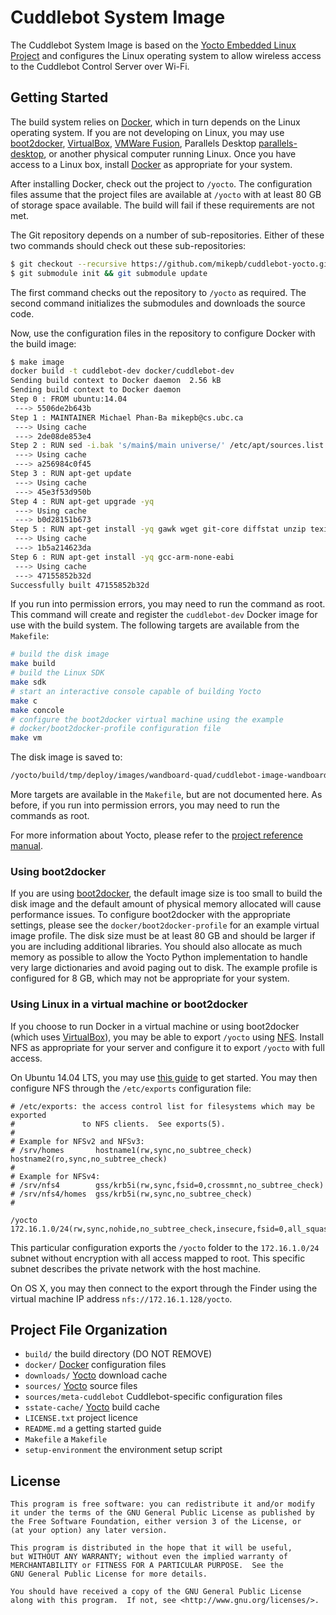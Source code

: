 # Cuddlebot System Image

The Cuddlebot System Image is based on the
[Yocto Embedded Linux Project][yocto] and configures the Linux operating
system to allow wireless access to the Cuddlebot Control Server over Wi-Fi.


## Getting Started

The build system relies on [Docker][docker], which in turn depends on the
Linux operating system. If you are not developing on Linux, you may use
[boot2docker][boot2docker], [VirtualBox][virtualbox],
[VMWare Fusion][vmware-fusion], Parallels Desktop [parallels-desktop], or
another physical computer running Linux. Once you have access to a Linux
box, install [Docker][docker] as appropriate for your system.

After installing Docker, check out the project to `/yocto`. The
configuration files assume that the project files are available at `/yocto`
with at least 80 GB of storage space available. The build will fail if these
requirements are not met.

The Git repository depends on a number of sub-repositories. Either of these
two commands should check out these sub-repositories:

```sh
$ git checkout --recursive https://github.com/mikepb/cuddlebot-yocto.git /yocto
$ git submodule init && git submodule update
```

The first command checks out the repository to `/yocto` as required. The
second command initializes the submodules and downloads the source code.

Now, use the configuration files in the repository to configure Docker with
the build image:

```sh
$ make image
docker build -t cuddlebot-dev docker/cuddlebot-dev
Sending build context to Docker daemon  2.56 kB
Sending build context to Docker daemon 
Step 0 : FROM ubuntu:14.04
 ---> 5506de2b643b
Step 1 : MAINTAINER Michael Phan-Ba mikepb@cs.ubc.ca
 ---> Using cache
 ---> 2de08de853e4
Step 2 : RUN sed -i.bak 's/main$/main universe/' /etc/apt/sources.list
 ---> Using cache
 ---> a256984c0f45
Step 3 : RUN apt-get update
 ---> Using cache
 ---> 45e3f53d950b
Step 4 : RUN apt-get upgrade -yq
 ---> Using cache
 ---> b0d28151b673
Step 5 : RUN apt-get install -yq gawk wget git-core diffstat unzip texinfo gcc-multilib build-essential chrpath libsdl1.2-dev xterm
 ---> Using cache
 ---> 1b5a214623da
Step 6 : RUN apt-get install -yq gcc-arm-none-eabi
 ---> Using cache
 ---> 47155852b32d
Successfully built 47155852b32d
```

If you run into permission errors, you may need to run the command as root.
This command will create and register the `cuddlebot-dev` Docker image for
use with the build system. The following targets are available from the
`Makefile`:

```sh
# build the disk image
make build
# build the Linux SDK
make sdk
# start an interactive console capable of building Yocto
make c
make concole
# configure the boot2docker virtual machine using the example
# docker/boot2docker-profile configuration file
make vm
```

The disk image is saved to:

```sh
/yocto/build/tmp/deploy/images/wandboard-quad/cuddlebot-image-wandboard-quad.sdcard
```

More targets are available in the `Makefile`, but are not documented here.
As before, if you run into permission errors, you may need to run the
commands as root.

For more information about Yocto, please refer to the
[project reference manual][yocto_manual].


### Using boot2docker

If you are using [boot2docker][boot2docker], the default image size is too
small to build the disk image and the default amount of physical memory
allocated will cause performance issues. To configure boot2docker with the
appropriate settings, please see the `docker/boot2docker-profile` for
an example virtual image profile. The disk size must be at least 80 GB and
should be larger if you are including additional libraries. You should also
allocate as much memory as possible to allow the Yocto Python implementation
to handle very large dictionaries and avoid paging out to disk. The example
profile is configured for 8 GB, which may not be appropriate for your
system.


### Using Linux in a virtual machine or boot2docker

If you choose to run Docker in a virtual machine or using boot2docker (which
uses [VirtualBox][virtualbox]), you may be able to export `/yocto` using
[NFS][nfs]. Install NFS as appropriate for your server and configure it to
export `/yocto` with full access.

On Ubuntu 14.04 LTS, you may use [this guide][ubuntu-nfs] to get started.
You may then configure NFS through the `/etc/exports` configuration file:

```
# /etc/exports: the access control list for filesystems which may be exported
#               to NFS clients.  See exports(5).
#
# Example for NFSv2 and NFSv3:
# /srv/homes       hostname1(rw,sync,no_subtree_check) hostname2(ro,sync,no_subtree_check)
#
# Example for NFSv4:
# /srv/nfs4        gss/krb5i(rw,sync,fsid=0,crossmnt,no_subtree_check)
# /srv/nfs4/homes  gss/krb5i(rw,sync,no_subtree_check)
#

/yocto       172.16.1.0/24(rw,sync,nohide,no_subtree_check,insecure,fsid=0,all_squash,anonuid=0)
```

This particular configuration exports the `/yocto` folder to the
`172.16.1.0/24` subnet without encryption with all access mapped to root.
This specific subnet describes the private network with the host machine.

On OS X, you may then connect to the export through the Finder using the
virtual machine IP address `nfs://172.16.1.128/yocto`.


## Project File Organization

- `build/` the build directory (DO NOT REMOVE)
- `docker/` [Docker][docker] configuration files
- `downloads/` [Yocto][yocto] download cache
- `sources/` [Yocto][yocto] source files
- `sources/meta-cuddlebot` Cuddlebot-specific configuration files
- `sstate-cache/` [Yocto][yocto] build cache
- `LICENSE.txt` project licence
- `README.md` a getting started guide
- `Makefile` a `Makefile`
- `setup-environment` the environment setup script


## License

    This program is free software: you can redistribute it and/or modify
    it under the terms of the GNU General Public License as published by
    the Free Software Foundation, either version 3 of the License, or
    (at your option) any later version.

    This program is distributed in the hope that it will be useful,
    but WITHOUT ANY WARRANTY; without even the implied warranty of
    MERCHANTABILITY or FITNESS FOR A PARTICULAR PURPOSE.  See the
    GNU General Public License for more details.

    You should have received a copy of the GNU General Public License
    along with this program.  If not, see <http://www.gnu.org/licenses/>.


[boot2docker]: http://boot2docker.io
[docker]: https://www.docker.com
[nfs]: https://en.wikipedia.org/wiki/Network_File_System
[parallels-desktop]: http://www.parallels.com/ca/products/desktop/
[ubuntu-nfs]: https://help.ubuntu.com/community/SettingUpNFSHowTo
[virtualbox]: https://www.virtualbox.org
[vmware-fusion]: https://www.vmware.com/products/fusion/features.html
[vmware]: https://www.vmware.com
[yocto]: https://www.yoctoproject.org
[yocto_manual]: http://www.yoctoproject.org/docs/current/ref-manual/ref-manual.html
